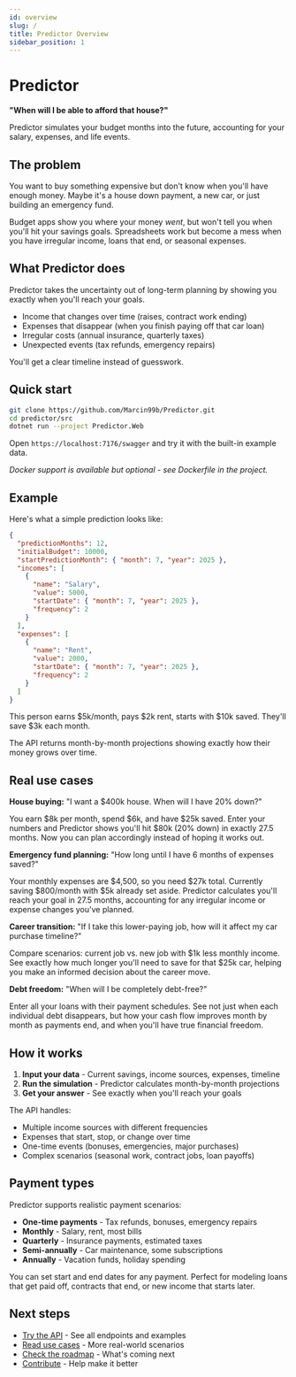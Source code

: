 ```yaml
---
id: overview
slug: /
title: Predictor Overview
sidebar_position: 1
---
```


# Predictor

**"When will I be able to afford that house?"**

Predictor simulates your budget months into the future, accounting for your salary, expenses, and life events.

## The problem

You want to buy something expensive but don't know when you'll have enough money. Maybe it's a house down payment, a new car, or just building an emergency fund.

Budget apps show you where your money *went*, but won't tell you when you'll hit your savings goals. Spreadsheets work but become a mess when you have irregular income, loans that end, or seasonal expenses.

## What Predictor does

Predictor takes the uncertainty out of long-term planning by showing you exactly when you'll reach your goals.

- Income that changes over time (raises, contract work ending)
- Expenses that disappear (when you finish paying off that car loan)
- Irregular costs (annual insurance, quarterly taxes)
- Unexpected events (tax refunds, emergency repairs)

You'll get a clear timeline instead of guesswork.

## Quick start

```bash
git clone https://github.com/Marcin99b/Predictor.git
cd predictor/src
dotnet run --project Predictor.Web
```

Open `https://localhost:7176/swagger` and try it with the built-in example data.

*Docker support is available but optional - see Dockerfile in the project.*

## Example

Here's what a simple prediction looks like:

```json
{
  "predictionMonths": 12,
  "initialBudget": 10000,
  "startPredictionMonth": { "month": 7, "year": 2025 },
  "incomes": [
    {
      "name": "Salary",
      "value": 5000,
      "startDate": { "month": 7, "year": 2025 },
      "frequency": 2
    }
  ],
  "expenses": [
    {
      "name": "Rent",
      "value": 2000,
      "startDate": { "month": 7, "year": 2025 },
      "frequency": 2
    }
  ]
}
```

This person earns $5k/month, pays $2k rent, starts with $10k saved. They'll save $3k each month.

The API returns month-by-month projections showing exactly how their money grows over time.

## Real use cases

**House buying:** "I want a $400k house. When will I have 20% down?"

You earn $8k per month, spend $6k, and have $25k saved. Enter your numbers and Predictor shows you'll hit $80k (20% down) in exactly 27.5 months. Now you can plan accordingly instead of hoping it works out.

**Emergency fund planning:** "How long until I have 6 months of expenses saved?"

Your monthly expenses are $4,500, so you need $27k total. Currently saving $800/month with $5k already set aside. Predictor calculates you'll reach your goal in 27.5 months, accounting for any irregular income or expense changes you've planned.

**Career transition:** "If I take this lower-paying job, how will it affect my car purchase timeline?"

Compare scenarios: current job vs. new job with $1k less monthly income. See exactly how much longer you'll need to save for that $25k car, helping you make an informed decision about the career move.

**Debt freedom:** "When will I be completely debt-free?"

Enter all your loans with their payment schedules. See not just when each individual debt disappears, but how your cash flow improves month by month as payments end, and when you'll have true financial freedom.

## How it works

1. **Input your data** - Current savings, income sources, expenses, timeline
2. **Run the simulation** - Predictor calculates month-by-month projections
3. **Get your answer** - See exactly when you'll reach your goals

The API handles:

- Multiple income sources with different frequencies
- Expenses that start, stop, or change over time
- One-time events (bonuses, emergencies, major purchases)
- Complex scenarios (seasonal work, contract jobs, loan payoffs)

## Payment types

Predictor supports realistic payment scenarios:

- **One-time payments** - Tax refunds, bonuses, emergency repairs
- **Monthly** - Salary, rent, most bills
- **Quarterly** - Insurance payments, estimated taxes
- **Semi-annually** - Car maintenance, some subscriptions
- **Annually** - Vacation funds, holiday spending

You can set start and end dates for any payment. Perfect for modeling loans that get paid off, contracts that end, or new income that starts later.

## Next steps

- [Try the API](./api) - See all endpoints and examples
- [Read use cases](./use-cases) - More real-world scenarios
- [Check the roadmap](./roadmap) - What's coming next
- [Contribute](./contributing) - Help make it better
